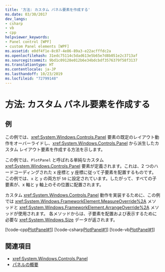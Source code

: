```yaml
---
title: '方法: カスタム パネル要素を作成する'
ms.date: 03/30/2017
dev_langs:
- csharp
- vb
- cpp
helpviewer_keywords:
- Panel control [WPF]
- custom Panel elements [WPF]
ms.assetid: e0df4f1e-8c07-4e86-89a3-e22acfffdc2a
ms.openlocfilehash: 31edc75114c5dad613e5b65e7d8b051e2c3713af
ms.sourcegitcommit: 9bd1c09128e012b6e34bdcbdf3576379f58f3137
ms.translationtype: HT
ms.contentlocale: ja-JP
ms.lasthandoff: 10/23/2019
ms.locfileid: "72799148"
---
```

# <a name="how-to-create-a-custom-panel-element"></a>方法: カスタム パネル要素を作成する
## <a name="example"></a>例  
 この例では、<xref:System.Windows.Controls.Panel> 要素の既定のレイアウト動作をオーバーライドし、<xref:System.Windows.Controls.Panel> から派生したカスタム レイアウト要素を作成する方法を示します。  
  
 この例では、`PlotPanel` と呼ばれる単純なカスタム <xref:System.Windows.Controls.Panel> 要素が定義されます。これは、2 つのハードコーディングされた x 座標と y 座標に従って子要素を配置するものです。 この例では、`x` と `y` の両方が `50` に設定されています。したがって、すべての子要素が、x 軸と y 軸上のその位置に配置されます。  
  
 カスタム <xref:System.Windows.Controls.Panel> 動作を実装するために、この例では <xref:System.Windows.FrameworkElement.MeasureOverride%2A> メソッドと <xref:System.Windows.FrameworkElement.ArrangeOverride%2A> メソッドが使用されます。 各メソッドからは、子要素を配置および表示するために必要な <xref:System.Windows.Size> データが返されます。  
  
 [!code-cpp[PlotPanel#1](~/samples/snippets/cpp/VS_Snippets_Wpf/PlotPanel/CPP/PlotPanel.cpp#1)]
 [!code-csharp[PlotPanel#1](~/samples/snippets/csharp/VS_Snippets_Wpf/PlotPanel/CSharp/PlotPanel.cs#1)]
 [!code-vb[PlotPanel#1](~/samples/snippets/visualbasic/VS_Snippets_Wpf/PlotPanel/VisualBasic/PlotPanel.vb#1)]  
  
## <a name="see-also"></a>関連項目

- <xref:System.Windows.Controls.Panel>
- [パネルの概要](panels-overview.md)
